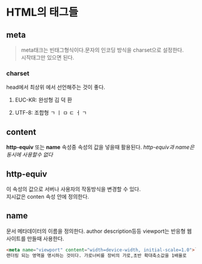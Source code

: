 # HTML의 태그들

## meta
> meta태크는 빈태그형식이다.문자의 인코딩 방식을 charset으로 설정한다.  
시작태그만 있으면 된다.

### charset 
head에서 최상위 에서 선언해주는 것이 좋다.

1. EUC-KR: 완성형
    김 덕 환

2. UTF-8: 조합형
    ㄱ ㅣ ㅁ ㄷ ㅓ ㄱ

## content 

**http-equiv** 또는 **name** 속성중 속성의 값을 넣을때 활용된다.
*http-equiv과 name은 동시에 사용할수 없다*

## http-equiv

이 속성의 값으로 서버나 사용자의 작동방식을 변경할 수 있다.  
지시값은 conten 속성 안에 정의한다.

## name

문서 메타데이터의 이름을 정의한다. author description등등
viewport는 반응형 웹사이트를 만들때 사용한다.
```html
<meta name="viewport" content="width=device-width, initial-scale=1.0">```  
랜더링 되는 영역을 명시하는 것이다. 가로너비를 장비의 가로,초반 확대축소값을 1배율로




